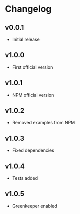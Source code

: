 # Changelog

## v0.0.1

- Initial release

## v1.0.0

- First official version

## v1.0.1

- NPM official version

## v1.0.2

- Removed examples from NPM

## v1.0.3

- Fixed dependencies

## v1.0.4

- Tests added

## v1.0.5

- Greenkeeper enabled
